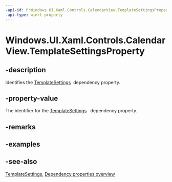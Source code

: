 ```yaml
---
-api-id: P:Windows.UI.Xaml.Controls.CalendarView.TemplateSettingsProperty
-api-type: winrt property
---
```


<!-- Property syntax
public Windows.UI.Xaml.DependencyProperty TemplateSettingsProperty { get; }
-->

# Windows.UI.Xaml.Controls.CalendarView.TemplateSettingsProperty

## -description
Identifies the [TemplateSettings](calendarview_templatesettings.md)  dependency property.



## -property-value
The identifier for the [TemplateSettings](calendarview_templatesettings.md)   dependency property.

## -remarks

## -examples

## -see-also
[TemplateSettings](calendarview_templatesettings.md), [Dependency properties overview](/windows/uwp/xaml-platform/dependency-properties-overview)
